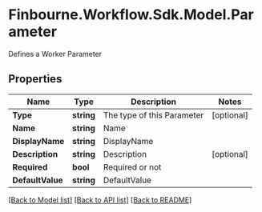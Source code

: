 # Finbourne.Workflow.Sdk.Model.Parameter
Defines a Worker Parameter

## Properties

Name | Type | Description | Notes
------------ | ------------- | ------------- | -------------
**Type** | **string** | The type of this Parameter | [optional] 
**Name** | **string** | Name | 
**DisplayName** | **string** | DisplayName | 
**Description** | **string** | Description | [optional] 
**Required** | **bool** | Required or not | 
**DefaultValue** | **string** | DefaultValue | 

[[Back to Model list]](../README.md#documentation-for-models) [[Back to API list]](../README.md#documentation-for-api-endpoints) [[Back to README]](../README.md)

